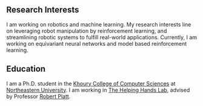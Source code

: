 ## Research Interests
I am working on robotics and machine learning. My research interests line on 
leveraging robot manipulation by reinforcement learning, and streamlining robotic systems to fulfill real-world
applications. Currently, I am working on equivariant neural networks and model based reinforcement learning.

## Education
I am a Ph.D. student in the [Khoury College of Computer Sciences](https://www.khoury.northeastern.edu)
at [Northeastern University](https://www.northeastern.edu). I am working in
[The Helping Hands Lab](https://www2.ccs.neu.edu/research/helpinghands/), advised by Professor
[Robert Platt](http://www.ccs.neu.edu/home/rplatt/).

